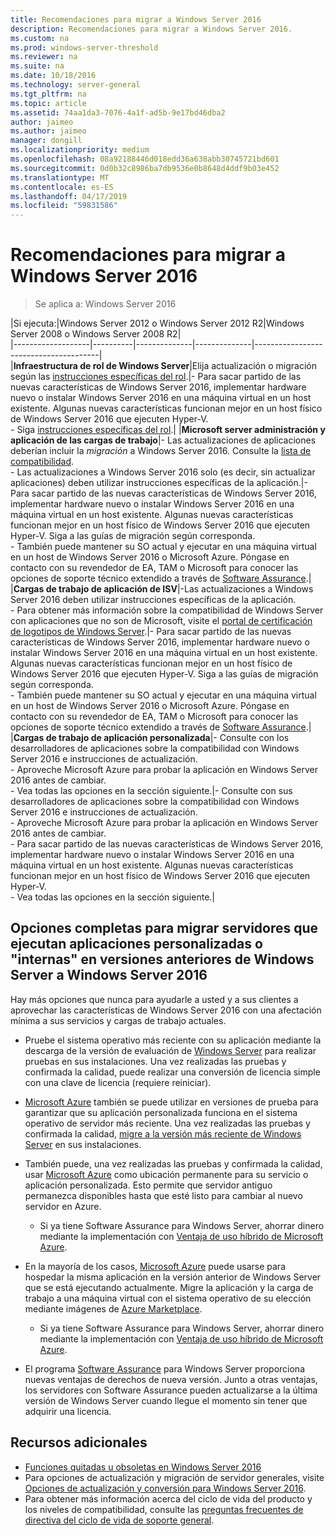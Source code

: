 ```yaml
---
title: Recomendaciones para migrar a Windows Server 2016
description: Recomendaciones para migrar a Windows Server 2016.
ms.custom: na
ms.prod: windows-server-threshold
ms.reviewer: na
ms.suite: na
ms.date: 10/18/2016
ms.technology: server-general
ms.tgt_pltfrm: na
ms.topic: article
ms.assetid: 74aa1da3-7076-4a1f-ad5b-9e17bd46dba2
author: jaimeo
ms.author: jaimeo
manager: dongill
ms.localizationpriority: medium
ms.openlocfilehash: 08a92188446d018edd36a638abb30745721bd601
ms.sourcegitcommit: 0d0b32c8986ba7db9536e0b8648d4ddf9b03e452
ms.translationtype: MT
ms.contentlocale: es-ES
ms.lasthandoff: 04/17/2019
ms.locfileid: "59831586"
---
```

# <a name="recommendations-for-moving-to-windows-server-2016"></a>Recomendaciones para migrar a Windows Server 2016

>Se aplica a: Windows Server 2016


|Si ejecuta:|Windows Server 2012 o Windows Server 2012 R2|Windows Server 2008 o Windows Server 2008 R2|  
|-------------------|----------|--------------|--------------|---------------------------------------|  
|**Infraestructura de rol de Windows Server**|Elija actualización o migración según las [instrucciones específicas del rol](https://technet.microsoft.com/windowsserver/jj554790).|- Para sacar partido de las nuevas características de Windows Server 2016, implementar hardware nuevo o instalar Windows Server 2016 en una máquina virtual en un host existente. Algunas nuevas características funcionan mejor en un host físico de Windows Server 2016 que ejecuten Hyper-V. <br>- Siga [instrucciones específicas del rol](https://technet.microsoft.com/windowsserver/jj554790).|
|**Microsoft server administración y aplicación de las cargas de trabajo**|- Las actualizaciones de aplicaciones deberían incluir la *migración* a Windows Server 2016. Consulte la [lista de compatibilidad](Server-Application-Compatibility.md). <br>- Las actualizaciones a Windows Server 2016 solo (es decir, sin actualizar aplicaciones) deben utilizar instrucciones específicas de la aplicación.|- Para sacar partido de las nuevas características de Windows Server 2016, implementar hardware nuevo o instalar Windows Server 2016 en una máquina virtual en un host existente. Algunas nuevas características funcionan mejor en un host físico de Windows Server 2016 que ejecuten Hyper-V. Siga a las guías de migración según corresponda. <br>- También puede mantener su SO actual y ejecutar en una máquina virtual en un host de Windows Server 2016 o Microsoft Azure. Póngase en contacto con su revendedor de EA, TAM o Microsoft para conocer las opciones de soporte técnico extendido a través de [Software Assurance](https://www.microsoft.com/en-us/Licensing/licensing-programs/software-assurance-default.aspx).|
|**Cargas de trabajo de aplicación de ISV**|-Las actualizaciones a Windows Server 2016 deben utilizar instrucciones específicas de la aplicación. <br>- Para obtener más información sobre la compatibilidad de Windows Server con aplicaciones que no son de Microsoft, visite el [portal de certificación de logotipos de Windows Server](https://msdn.microsoft.com/enterprisecloudcertified).|- Para sacar partido de las nuevas características de Windows Server 2016, implementar hardware nuevo o instalar Windows Server 2016 en una máquina virtual en un host existente. Algunas nuevas características funcionan mejor en un host físico de Windows Server 2016 que ejecuten Hyper-V. Siga a las guías de migración según corresponda. <br>- También puede mantener su SO actual y ejecutar en una máquina virtual en un host de Windows Server 2016 o Microsoft Azure. Póngase en contacto con su revendedor de EA, TAM o Microsoft para conocer las opciones de soporte técnico extendido a través de [Software Assurance](https://www.microsoft.com/en-us/Licensing/licensing-programs/software-assurance-default.aspx).|
|**Cargas de trabajo de aplicación personalizada**|- Consulte con los desarrolladores de aplicaciones sobre la compatibilidad con Windows Server 2016 e instrucciones de actualización. <br>- Aproveche Microsoft Azure para probar la aplicación en Windows Server 2016 antes de cambiar. <br>- Vea todas las opciones en la sección siguiente.|- Consulte con sus desarrolladores de aplicaciones sobre la compatibilidad con Windows Server 2016 e instrucciones de actualización. <br>- Aproveche Microsoft Azure para probar la aplicación en Windows Server 2016 antes de cambiar. <br>- Para sacar partido de las nuevas características de Windows Server 2016, implementar hardware nuevo o instalar Windows Server 2016 en una máquina virtual en un host existente. Algunas nuevas características funcionan mejor en un host físico de Windows Server 2016 que ejecuten Hyper-V. <br>- Vea todas las opciones en la sección siguiente.|

## <a name="complete-options-for-moving-servers-running-custom-or-in-house-applications-on-older-versions-of-windows-server-to-windows-server-2016"></a>Opciones completas para migrar servidores que ejecutan aplicaciones personalizadas o "internas" en versiones anteriores de Windows Server a Windows Server 2016

Hay más opciones que nunca para ayudarle a usted y a sus clientes a aprovechar las características de Windows Server 2016 con una afectación mínima a sus servicios y cargas de trabajo actuales.

- Pruebe el sistema operativo más reciente con su aplicación mediante la descarga de la versión de evaluación de [Windows Server](https://www.microsoft.com/evalcenter/evaluate-windows-server-2016) para realizar pruebas en sus instalaciones. Una vez realizadas las pruebas y confirmada la calidad, puede realizar una conversión de licencia simple con una clave de licencia (requiere reiniciar).

- [Microsoft Azure](https://azure.microsoft.com) también se puede utilizar en versiones de prueba para garantizar que su aplicación personalizada funciona en el sistema operativo de servidor más reciente. Una vez realizadas las pruebas y confirmada la calidad, [migre a la versión más reciente de Windows Server](https://docs.microsoft.com/windows-server/get-started/installation-and-upgrade#upgrade) en sus instalaciones. 

- También puede, una vez realizadas las pruebas y confirmada la calidad, usar [Microsoft Azure](https://azure.microsoft.com) como ubicación permanente para su servicio o aplicación personalizada. Esto permite que servidor antiguo permanezca disponibles hasta que esté listo para cambiar al nuevo servidor en Azure.

    - Si ya tiene Software Assurance para Windows Server, ahorrar dinero mediante la implementación con [Ventaja de uso híbrido de Microsoft Azure](https://azure.microsoft.com/pricing/hybrid-use-benefit/). 

- En la mayoría de los casos, [Microsoft Azure](https://azure.microsoft.com) puede usarse para hospedar la misma aplicación en la versión anterior de Windows Server que se está ejecutando actualmente. Migre la aplicación y la carga de trabajo a una máquina virtual con el sistema operativo de su elección mediante imágenes de [Azure Marketplace](https://azure.microsoft.com/marketplace/).

    - Si ya tiene Software Assurance para Windows Server, ahorrar dinero mediante la implementación con [Ventaja de uso híbrido de Microsoft Azure](https://azure.microsoft.com/pricing/hybrid-use-benefit/). 

- El programa [Software Assurance](https://www.microsoft.com/en-us/Licensing/licensing-programs/software-assurance-default.aspx) para Windows Server proporciona nuevas ventajas de derechos de nueva versión. Junto a otras ventajas, los servidores con Software Assurance pueden actualizarse a la última versión de Windows Server cuando llegue el momento sin tener que adquirir una licencia. 

## <a name="additional-resources"></a>Recursos adicionales

- [Funciones quitadas u obsoletas en Windows Server 2016](deprecated-features.md)
- Para opciones de actualización y migración de servidor generales, visite [Opciones de actualización y conversión para Windows Server 2016](Supported-Upgrade-Paths.md).
- Para obtener más información acerca del ciclo de vida del producto y los niveles de compatibilidad, consulte las [preguntas frecuentes de directiva del ciclo de vida de soporte general](https://support.microsoft.com/help/17140/support-lifecycle-policy-faq).

